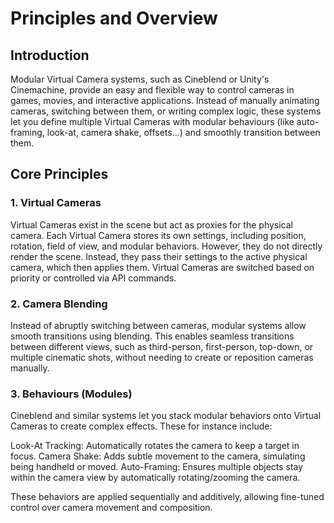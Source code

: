 # Principles and Overview

## Introduction

Modular Virtual Camera systems, such as Cineblend or Unity's Cinemachine, provide an easy and flexible way to control cameras in games, movies, and interactive applications. Instead of manually animating cameras, switching between them, or writing complex logic, these systems let you define multiple Virtual Cameras with modular behaviours (like auto-framing, look-at, camera shake, offsets...) and smoothly transition between them.

## Core Principles

### 1. Virtual Cameras
Virtual Cameras exist in the scene but act as proxies for the physical camera. Each Virtual Camera stores its own settings, including position, rotation, field of view, and modular behaviors. However, they do not directly render the scene. Instead, they pass their settings to the active physical camera, which then applies them. Virtual Cameras are switched based on priority or controlled via API commands.

### 2. Camera Blending
Instead of abruptly switching between cameras, modular systems allow smooth transitions using blending. This enables seamless transitions between different views, such as third-person, first-person, top-down, or multiple cinematic shots, without needing to create or reposition cameras manually.

### 3. Behaviours (Modules)
Cineblend and similar systems let you stack modular behaviors onto Virtual Cameras to create complex effects. These for instance include:

Look-At Tracking: Automatically rotates the camera to keep a target in focus.
Camera Shake: Adds subtle movement to the camera, simulating being handheld or moved.
Auto-Framing: Ensures multiple objects stay within the camera view by automatically rotating/zooming the camera.

These behaviors are applied sequentially and additively, allowing fine-tuned control over camera movement and composition.
